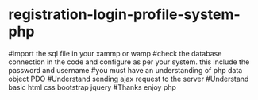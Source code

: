 # registration-login-profile-system-php

#import the sql file in your xammp or wamp 
#check the database connection in the code and configure as per your system. this include the password and username
#you must have an understanding of php data object PDO
#Understand sending ajax request to the server
#Understand basic html css bootstrap jquery
#Thanks enjoy php
